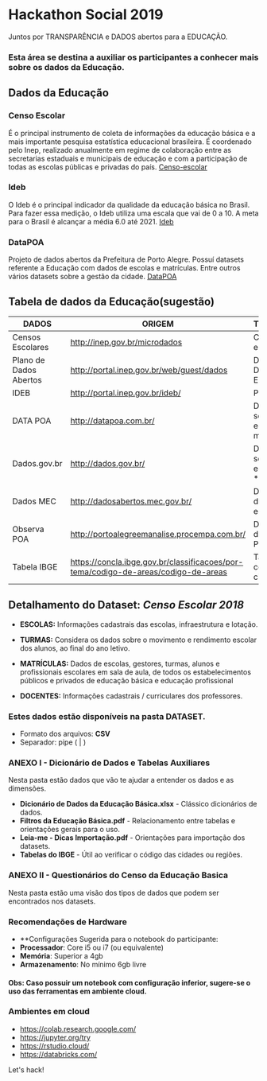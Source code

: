 # Hackathon Social 2019

Juntos por TRANSPARÊNCIA e DADOS abertos para a EDUCAÇÃO.

### Esta área se destina a auxiliar os participantes a conhecer mais sobre os dados da Educação.

## Dados da Educação

### Censo Escolar
É o principal instrumento de coleta de informações da educação básica e a mais importante pesquisa estatística educacional brasileira. É coordenado pelo Inep, realizado anualmente em regime de colaboração entre as secretarias estaduais e municipais de educação e com a participação de todas as escolas públicas e privadas do país.  [Censo-escolar](http://portal.inep.gov.br/censo-escolar)

### Ideb
O Ideb é o principal indicador da qualidade da educação básica no Brasil. Para fazer essa medição, o Ideb utiliza uma escala que vai de 0 a 10. A meta para o Brasil é alcançar a média 6.0 até 2021. [Ideb](https://academia.qedu.org.br/ideb/o-que-e-o-ideb-2/)

### DataPOA	
Projeto de dados abertos da Prefeitura de Porto Alegre. Possuí datasets referente a Educação com dados de escolas e matrículas. Entre outros vários datasets sobre a gestão da cidade.  [DataPOA](http://datapoa.com.br/)


## Tabela de dados da Educação(sugestão)
DADOS| ORIGEM| TIPO
------------------- | ------------------------------|:---------------------
Censos Escolares       | http://inep.gov.br/microdados                                                      | Completo por escola/turmas
Plano de Dados Abertos | http://portal.inep.gov.br/web/guest/dados                                          | Diversos Dados sobre Educação
IDEB                   | http://portal.inep.gov.br/ideb/                                                    | Por escola
DATA POA               | http://datapoa.com.br/                                                             | Diversos sobre educação municipal
Dados.gov.br           | http://dados.gov.br/                                                               | Diversos sobre educação *antigos
Dados MEC              | http://dadosabertos.mec.gov.br/                                                    | Diversos dados sobre educação
Observa POA            | http://portoalegreemanalise.procempa.com.br/                                       | Diversos dados sobre Porto Alegre
Tabela IBGE            | https://concla.ibge.gov.br/classificacoes/por-tema/codigo-de-areas/codigo-de-areas | Tabela com o código das cidades   


## Detalhamento do Dataset: *Censo Escolar 2018*

*	**ESCOLAS:** Informações cadastrais das escolas, infraestrutura e lotação.

* **TURMAS:** Considera os dados sobre o movimento e rendimento escolar dos alunos, ao final do ano letivo.

*	**MATRÍCULAS:** Dados de escolas, gestores, turmas, alunos e profissionais escolares em sala de aula, de todos os estabelecimentos públicos e privados de educação básica e educação profissional 

*	**DOCENTES:** Informações cadastrais / curriculares dos professores.

### Estes dados estão disponíveis na pasta DATASET.
* Formato dos arquivos: **CSV**
* Separador: pipe ( | )

### ANEXO I - Dicionário de Dados e Tabelas Auxiliares
 Nesta pasta estão dados que vão te ajudar a entender os dados e as dimensões. 
  
  * **Dicionário de Dados da Educação Básica.xlsx** - Clássico dicionários de dados.
  * **Filtros da Educação Básica.pdf** - Relacionamento entre tabelas e orientações gerais para o uso.
  * **Leia-me - Dicas Importação.pdf** - Orientações para importação dos datasets.
  * **Tabelas do IBGE** - Útil ao verificar o código das cidades ou regiões.
  
 
 ### ANEXO II -  Questionários do Censo da Educação Basica
 Nesta pasta estão uma visão dos tipos de dados que podem ser encontrados nos datasets. 
  
 
 ### Recomendações de Hardware
 
 * **Configurações Sugerida para o notebook do participante:
 * **Processador**: Core i5 ou i7 (ou equivalente)
 * **Memória**: Superior a 4gb 
 * **Armazenamento**: No mínimo 6gb livre  

#### Obs: Caso possuir um notebook com configuração inferior, sugere-se o uso das ferramentas em ambiente cloud.

### Ambientes em cloud 

- https://colab.research.google.com/ 
- https://jupyter.org/try
- https://rstudio.cloud/
- https://databricks.com/

Let's hack! 
